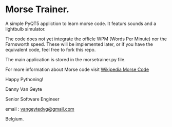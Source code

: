 # Morse Trainer.

A simple PyQT5 appliction to learn morse code.  It featurs sounds
and a lightbulb simulator.

The code does not yet integrate the officle WPM (Words Per Minute) nor the
Farnsworth speed.  These will be implemented later, or if you have the equivalent code, 
feel free to fork this repo.

The main application is stored in the morsetrainer.py file.

For more information about Morse code visit [Wikipedia Morse Code](https://en.wikipedia.org/wiki/Morse_code)

Happy Pythoning!


Danny Van Geyte

Senior Software Engineer

email : vangeytedvg@gmail.com

Belgium.

